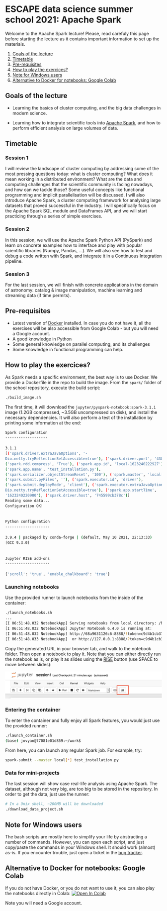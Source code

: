# ESCAPE data science summer school 2021: Apache Spark

Welcome to the Apache Spark lecture! Please, read carefuly this page before starting the lecture as it contains important information to set up the materials. 

1. [Goals of the lecture](#goals-of-the-lecture)
2. [Timetable](#timetable)
3. [Pre-requisites](#pre-requisites)
4. [How to play the exercices?](#how-to-play-the-exercices)
5. [Note for Windows users](#note-for-windows-users)
6. [Alternative to Docker for notebooks: Google Colab](#alternative-to-docker-for-notebooks-google-colab)

## Goals of the lecture

*  Learning the basics of cluster computing, and the big data challenges in modern science.
- Learning how to integrate scientific tools into [Apache Spark](https://spark.apache.org/), and how to perform efficient analysis on large volumes of data.

## Timetable

### Session 1

I will review the landscape of cluster computing by addressing some of the most pressing questions today: what is cluster computing? What does it mean working in a distributed environment? What are the data and computing challenges that the scientific community is facing nowadays, and how can we tackle those? Some useful concepts like functional programming and implicit parallelisation will be discussed. I will also introduce Apache Spark, a cluster computing framework for analysing large datasets that proved successful in the industry. I will specifically focus on the Apache Spark SQL module and DataFrames API, and we will start practicing through a series of simple exercises.

### Session 2

In this session, we will use the Apache Spark Python API (PySpark) and learn on concrete examples how to interface and play with popular scientific libraries (Numpy, Pandas, ...). We will also see how to test and debug a code written with Spark, and integrate it in a Continuous Integration pipeline.

### Session 3

For the last session, we will finish with concrete applications in the domain of astronomy: catalog & image manipulation, machine learning and streaming data (if time permits).

## Pre-requisites

- Latest version of [Docker](https://docs.docker.com/get-docker/) installed. In case you do not have it, all the exercises will be also accessible from Google Colab - but you will need a Google account.
- A good knowledge in Python
- Some general knowledge on parallel computing, and its challenges
- Some knowledge in functional programming can help.


## How to play the exercices?

As Spark needs a specific environment, the best way is to use Docker. We provide a Dockerfile in the repo to build the image. From the `spark/` folder of the school repository, execute the build script:

```bash
./build_image.sh
```

The first time, it will download the `jupyter/pyspark-notebook:spark-3.1.1` image (1.2GB compressed, ~3.5GB uncompressed on disk), and install the necessary dependencies. It will also perform a test of the installation by printing some information at the end:

```bash
Spark configuration
-------------------

3.1.1
[('spark.driver.extraJavaOptions', '-
Dio.netty.tryReflectionSetAccessible=true'), ('spark.driver.port', '43877'), 
('spark.rdd.compress', 'True'), ('spark.app.id', 'local-1623240222927'), 
('spark.app.name', 'test_installation.py'), 
('spark.serializer.objectStreamReset', '100'), ('spark.master', 'local[*]'), 
('spark.submit.pyFiles', ''), ('spark.executor.id', 'driver'), 
('spark.submit.deployMode', 'client'), ('spark.executor.extraJavaOptions', '-
Dio.netty.tryReflectionSetAccessible=true'), ('spark.app.startTime', 
'1623240220900'), ('spark.driver.host', '745599cb378c')]
Reading some data...
Configuration OK!


Python configuration
--------------------

3.9.4 | packaged by conda-forge | (default, May 10 2021, 22:13:33)
[GCC 9.3.0]


Jupyter RISE add-ons
--------------------

{'scroll': 'true', 'enable_chalkboard': 'true'}
```

### Launching notebooks

Use the provided runner to launch notebooks from the inside of the container:

```bash
./launch_notebooks.sh
...
[I 06:51:48.032 NotebookApp] Serving notebooks from local directory: /home/jovyan/work
[I 06:51:48.032 NotebookApp] Jupyter Notebook 6.4.0 is running at:
[I 06:51:48.032 NotebookApp] http://68a9631126c6:8888/?token=c9d4b1cb3774293f9dc87d49f92ea0dfc785bdf924fe53eb
[I 06:51:48.033 NotebookApp]  or http://127.0.0.1:8888/?token=c9d4b1cb3774293f9dc87d49f92ea0dfc785bdf924fe53eb
```

Copy the generated URL in your browser tab, and walk to the notebook folder. Then open a notebook to play it. Note that you can either directly run the notebook as is, or play it as slides using the [RISE](https://rise.readthedocs.io/en/stable/) button (use SPACE to move between slides):

<img src="pictures/rise_button.png" alt="alt text"/>

### Entering the container

To enter the container and fully enjoy all Spark features, you would just use the provided runner:

```bash
./launch_container.sh
(base) jovyan@77081e01d859:~/work$

```

From here, you can launch any regular Spark job. For example, try:

```bash
spark-submit --master local[*] test_installation.py
```

### Data for mini-projects

The last session will show case real-life analysis using Apache Spark. The dataset, although not very big, are too big to be stored in the repository. In order to get the data, just use the runner:

```bash
# In a Unix shell, ~200MB will be downloaded
./download_data_project.sh
```

## Note for Windows users

The bash scripts are mostly here to simplify your life by abstracting a number of commands. However, you can open each script, and just copy/paste the commands in your Windows shell. It should work (almost) as-is. If you encounter trouble, just open a ticket in the [bug tracker](https://github.com/escape2020/school2021/issues).

## Alternative to Docker for notebooks: Google Colab

If you do not have Docker, or you do not want to use it, you can also play the notebooks directly in Colab: [![Open In Colab](https://colab.research.google.com/assets/colab-badge.svg)]()

Note you will need a Google account.